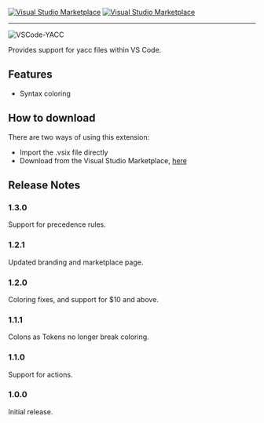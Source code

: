 [![Visual Studio Marketplace](https://img.shields.io/vscode-marketplace/v/carlubian.yacc.svg)](https://marketplace.visualstudio.com/items?itemName=carlubian.yacc)
[![Visual Studio Marketplace](https://img.shields.io/vscode-marketplace/d/carlubian.yacc.svg)](https://marketplace.visualstudio.com/items?itemName=carlubian.yacc)
<hr/>

![VSCode-YACC](https://carlubian.azurewebsites.net/images/YACC.png?maxAge=2592000 "VSCode-YYLEX")

Provides support for yacc files within VS Code.

## Features

* Syntax coloring

## How to download

There are two ways of using this extension:

* Import the .vsix file directly
* Download from the Visual Studio Marketplace, [here](https://marketplace.visualstudio.com/items?itemName=carlubian.yacc)

## Release Notes

### 1.3.0
Support for precedence rules.

### 1.2.1
Updated branding and marketplace page.

### 1.2.0
Coloring fixes, and support for $10 and above.

### 1.1.1
Colons as Tokens no longer break coloring.

### 1.1.0
Support for actions.

### 1.0.0
Initial release.